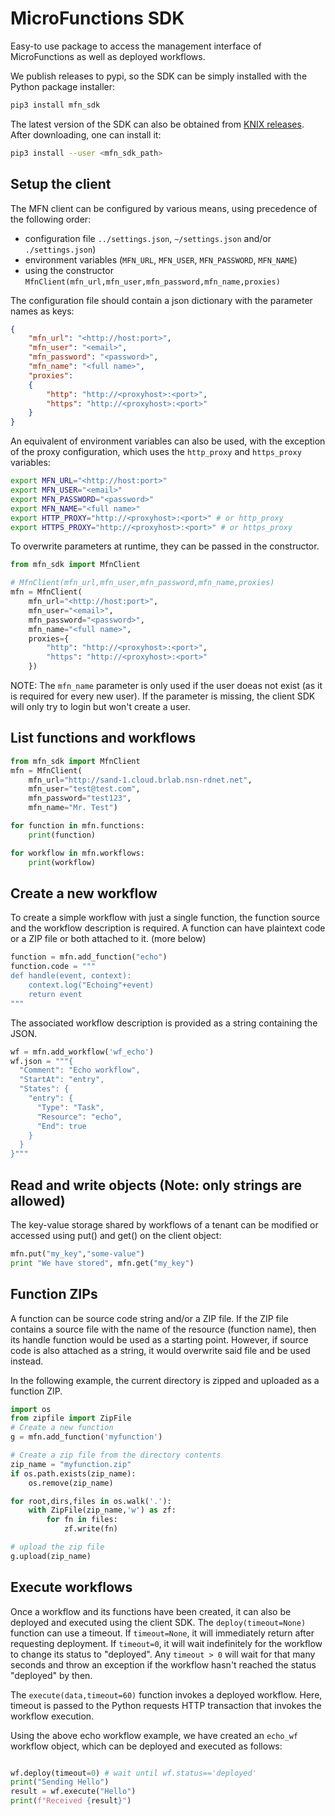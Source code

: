<!--
   Copyright 2020 The KNIX Authors

   Licensed under the Apache License, Version 2.0 (the "License");
   you may not use this file except in compliance with the License.
   You may obtain a copy of the License at

       http://www.apache.org/licenses/LICENSE-2.0

   Unless required by applicable law or agreed to in writing, software
   distributed under the License is distributed on an "AS IS" BASIS,
   WITHOUT WARRANTIES OR CONDITIONS OF ANY KIND, either express or implied.
   See the License for the specific language governing permissions and
   limitations under the License.
-->
# MicroFunctions SDK

Easy-to use package to access the management interface of MicroFunctions as well as
deployed workflows.

We publish releases to pypi, so the SDK can be simply installed with the Python package installer:
``` sh
pip3 install mfn_sdk
```

The latest version of the SDK can also be obtained from [KNIX releases](https://github.com/knix-microfunctions/knix/releases/).
After downloading, one can install it:
``` sh
pip3 install --user <mfn_sdk_path>
```

## Setup the client

The MFN client can be configured by various means, using precedence of the following order:
* configuration file `../settings.json`, `~/settings.json` and/or `./settings.json`)
* environment variables (`MFN_URL`, `MFN_USER`, `MFN_PASSWORD`, `MFN_NAME`)
* using the constructor `MfnClient(mfn_url,mfn_user,mfn_password,mfn_name,proxies)`

The configuration file should contain a json dictionary with the parameter names as keys:

``` json
{
    "mfn_url": "<http://host:port>",
    "mfn_user": "<email>",
    "mfn_password": "<password>",
    "mfn_name": "<full name>",
    "proxies":
    {
        "http": "http://<proxyhost>:<port>",
        "https": "http://<proxyhost>:<port>"
    }
}
```

An equivalent of environment variables can also be used, with the exception of the proxy configuration, which uses the `http_proxy` and `https_proxy` variables:
``` sh
export MFN_URL="<http://host:port>"
export MFN_USER="<email>"
export MFN_PASSWORD="<password>"
export MFN_NAME="<full name>"
export HTTP_PROXY="http://<proxyhost>:<port>" # or http_proxy
export HTTPS_PROXY="http://<proxyhost>:<port>" # or https_proxy
```

To overwrite parameters at runtime, they can be passed in the constructor.
``` py
from mfn_sdk import MfnClient

# MfnClient(mfn_url,mfn_user,mfn_password,mfn_name,proxies)
mfn = MfnClient(
    mfn_url="<http://host:port>",
    mfn_user="<email>",
    mfn_password="<password>",
    mfn_name="<full name>",
    proxies={
        "http": "http://<proxyhost>:<port>",
        "https": "http://<proxyhost>:<port>"
    })
```

NOTE: The `mfn_name` parameter is only used if the user doeas not exist (as it is required for every new user). If the parameter is missing, the client SDK will only try to login but won't create a user.

## List functions and workflows

``` py
from mfn_sdk import MfnClient
mfn = MfnClient(
    mfn_url="http://sand-1.cloud.brlab.nsn-rdnet.net",
    mfn_user="test@test.com",
    mfn_password="test123",
    mfn_name="Mr. Test")

for function in mfn.functions:
    print(function)

for workflow in mfn.workflows:
    print(workflow)
```

## Create a new workflow

To create a simple workflow with just a single function, the function source and the workflow description is required.
A function can have plaintext code or a ZIP file or both attached to it. (more below)

``` py
function = mfn.add_function("echo")
function.code = """
def handle(event, context):
    context.log("Echoing"+event)
    return event
"""
```

The associated workflow description is provided as a string containing the JSON.

``` py
wf = mfn.add_workflow('wf_echo')
wf.json = """{
  "Comment": "Echo workflow",
  "StartAt": "entry",
  "States": {
    "entry": {
      "Type": "Task",
      "Resource": "echo",
      "End": true
    }
  }
}"""
```

## Read and write objects (Note: only strings are allowed)

The key-value storage shared by workflows of a tenant can be modified or accessed using put() and get() on the client object:

```py
mfn.put("my_key","some-value")
print "We have stored", mfn.get("my_key")
```

## Function ZIPs

A function can be source code string and/or a ZIP file. If the ZIP file contains a source file with the name of the resource (function name), then its handle function would be used as a starting point.
However, if source code is also attached as a string, it would overwrite said file and be used instead.

In the following example, the current directory is zipped and uploaded as a function ZIP.

``` py
import os
from zipfile import ZipFile
# Create a new function
g = mfn.add_function('myfunction')

# Create a zip file from the directory contents
zip_name = "myfunction.zip"
if os.path.exists(zip_name):
    os.remove(zip_name)

for root,dirs,files in os.walk('.'):
    with ZipFile(zip_name,'w') as zf:
        for fn in files:
            zf.write(fn)

# upload the zip file
g.upload(zip_name)
```

## Execute workflows

Once a workflow and its functions have been created, it can also be deployed and executed using the client SDK.
The `deploy(timeout=None)` function can use a timeout. If `timeout=None`, it will immediately return after requesting deployment. If `timeout=0`, it will wait indefinitely for the workflow to change its status to "deployed". Any `timeout > 0` will wait for that many seconds and throw an exception if the workflow hasn't reached the status "deployed" by then.

The `execute(data,timeout=60)` function invokes a deployed workflow. Here, timeout is passed to the Python requests HTTP transaction that invokes the workflow execution.

Using the above echo workflow example, we have created an `echo_wf` workflow object, which can be deployed and executed as follows:
``` py

wf.deploy(timeout=0) # wait until wf.status=='deployed'
print("Sending Hello")
result = wf.execute("Hello")
print(f"Received {result}")

```
